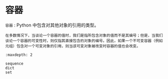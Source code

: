 # 容器

`容器`
:   Python 中包含对其他对象的引用的类型。

    在多数情况下，当谈论一个容器的值时，我们是指所包含对象的值而不是其编号；但是，当我们谈论一个容器的可变性时，则仅指其直接包含的对象的编号。因此，如果一个不可变容器（例如元组）包含对一个可变对象的引用，则当该可变对象被改变时容器的值也会改变。

```{toctree}
:maxdepth: 2

sequence
dict
set
```
